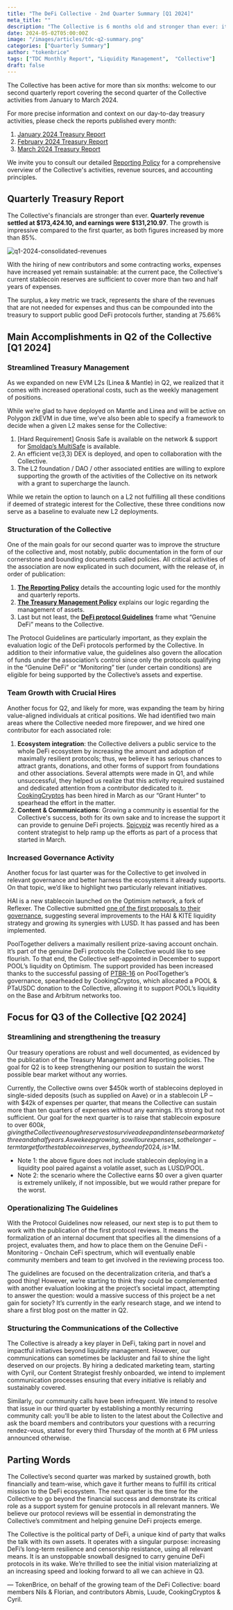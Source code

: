 ```yaml
---
title: "The DeFi Collective - 2nd Quarter Summary [Q1 2024]"
meta_title: ""
description: "The Collective is 6 months old and stronger than ever: it's time to reflect on what has been achieved so far, and where our focus lies for the next quarter."
date: 2024-05-02T05:00:00Z
image: "/images/articles/tdc-q2-summary.png"
categories: ["Quarterly Summary"]
author: "tokenbrice"
tags: ["TDC Monthly Report", "Liquidity Management",  "Collective"]
draft: false
---
```


The Collective has been active for more than six months: welcome to our second quarterly report covering the second quarter of the Collective activities from January to March 2024.

For more precise information and context on our day-to-day treasury activities, please check the reports published every month:

1. [January 2024 Treasury Report](https://deficollective.org/blog/tdc-jan-2024-report/)
2. [February 2024 Treasury Report](https://deficollective.org/blog/tdc-fev-2024-report/)
3. [March 2024 Treasury Report](https://deficollective.org/blog/tdc-march-2024-report/)

We invite you to consult our detailed [Reporting Policy](https://deficollective.org/reporting-policy/) for a comprehensive overview of the Collective's activities, revenue sources, and accounting principles.


## Quarterly Treasury Report

The Collective's financials are stronger than ever. **Quarterly revenue settled at $173,424.10, and earnings were $131,210.97**. The growth is impressive compared to the first quarter, as both figures increased by more than 85%.

![q1-2024-consolidated-revenues](/images/articles/q1-2024-consolidated-revenues.jpg)


With the hiring of new contributors and some contracting works, expenses have increased yet remain sustainable: at the current pace, the Collective's current stablecoin reserves are sufficient to cover more than two and half years of expenses.

The surplus, a key metric we track, represents the share of the revenues that are not needed for expenses and thus can be compounded into the treasury to support public good DeFi protocols further, standing at 75.66%


## Main Accomplishments in Q2 of the Collective [Q1 2024]


### Streamlined Treasury Management

As we expanded on new EVM L2s (Linea & Mantle) in Q2, we realized that it comes with increased operational costs, such as the weekly management of positions. 

While we’re glad to have deployed on Mantle and Linea and will be active on Polygon zkEVM in due time, we’ve also been able to specify a framework to decide when a given L2 makes sense for the Collective:



1. [Hard Requirement] Gnosis Safe is available on the network & support for [Smoldap’s MultiSafe](https://multisafe.app/safe) is available.
2. An efficient ve(3,3) DEX is deployed, and open to collaboration with the Collective.
3. The L2 foundation / DAO / other associated entities are willing to explore supporting the growth of the activities of the Collective on its network with a grant to supercharge the launch.

While we retain the option to launch on a L2 not fulfilling all these conditions if deemed of strategic interest for the Collective, these three conditions now serve as a baseline to evaluate new L2 deployments.


### Structuration of the Collective

One of the main goals for our second quarter was to improve the structure of the collective and, most notably, public documentation in the form of our cornerstone and bounding documents called policies. All critical activities of the association are now explicated in such document, with the release of, in order of publication:



1. **[The Reporting Policy](https://deficollective.org/reporting-policy/)** details the accounting logic used for the monthly and quarterly reports.
2. **[The Treasury Management Policy](https://deficollective.org/treasury-management-policy/)** explains our logic regarding the management of assets.
3. Last but not least, the **[DeFi protocol Guidelines](https://deficollective.org/defi-protocol-guidelines/)** frame what “Genuine DeFi” means to the Collective. 

The Protocol Guidelines are particularly important, as they explain the evaluation logic of the DeFi protocols performed by the Collective. In addition to their informative value, the guidelines also govern the allocation of funds under the association’s control since only the protocols qualifying in the “Genuine DeFi” or “Monitoring” tier (under certain conditions) are eligible for being supported by the Collective’s assets and expertise.


### Team Growth with Crucial Hires

Another focus for Q2, and likely for more, was expanding the team by hiring value-aligned individuals at critical positions. We had identified two main areas where the Collective needed more firepower, and we hired one contributor for each associated role:

1. **Ecosystem integration**: the Collective delivers a public service to the whole DeFi ecosystem by increasing the amount and adoption of maximally resilient protocols; thus, we believe it has serious chances to attract grants, donations, and other forms of support from foundations and other associations. Several attempts were made in Q1, and while unsuccessful, they helped us realize that this activity required sustained and dedicated attention from a contributor dedicated to it. [CookingCryptos](https://x.com/DeFiCollective_/status/1765486521606414802) has been hired in March as our “Grant Hunter” to spearhead the effort in the matter.
2. **Content & Communications**: Growing a community is essential for the Collective's success, both for its own sake and to increase the support it can provide to genuine DeFi projects. [Spicypiz](https://twitter.com/spicypiz) was recently hired as a content strategist to help ramp up the efforts as part of a process that started in March.


### Increased Governance Activity

Another focus for last quarter was for the Collective to get involved in relevant governance and better harness the ecosystems it already supports. On that topic, we’d like to highlight two particularly relevant initiatives.

HAI is a new stablecoin launched on the Optimism network, a fork of Reflexer. The Collective submitted [one of the first proposals to their governance](https://commonwealth.im/lets-get-hai/discussion/16622-improve-hai-kite-liquidity-strategy-thanks-to-several-optimizations-fee-adjustment-for-kite-haikite-hailusd-pools-haieth-pool-migration), suggesting several improvements to the HAI & KITE liquidity strategy and growing its synergies with LUSD. It has passed and has been implemented.

PoolTogether delivers a maximally resilient prize-saving account onchain. It’s part of the genuine DeFi protocols the Collective would like to see flourish. To that end, the Collective self-appointed in December to support POOL’s liquidity on Optimism. The support provided has been increased thanks to the successful passing of [PTBR-16](https://gov.pooltogether.com/t/rfc-ptbr-16-the-defi-collective/3219) on PoolTogether’s governance, spearheaded by CookingCryptos, which allocated a POOL & PTaUSDC donation to the Collective, allowing it to support POOL’s liquidity on the Base and Arbitrum networks too.


## Focus for Q3 of the Collective [Q2 2024]


### Streamlining and strengthening the treasury

Our treasury operations are robust and well documented, as evidenced by the publication of the Treasury Management and Reporting policies. The goal for Q2 is to keep strengthening our position to sustain the worst possible bear market without any worries.

Currently, the Collective owns over $450k worth of stablecoins deployed in single-sided deposits (such as supplied on Aave) or in a stablecoin LP – with $42k of expenses per quarter, that means the Collective can sustain more than ten quarters of expenses without any earnings. It’s strong but not sufficient. Our goal for the next quarter is to raise that stablecoin exposure to over $600k, giving the Collective enough reserves to survive a deep and intense bear market of three and a half years. As we keep growing, so will our expenses, so the longer-term target for the stablecoin reserves, by the end of 2024, is >$1M.



* Note 1: the above figure does not include stablecoin deploying in a liquidity pool paired against a volatile asset, such as LUSD/POOL.
* Note 2: the scenario where the Collective earns $0 over a given quarter is extremely unlikely, if not impossible, but we would rather prepare for the worst.


### Operationalizing The Guidelines

With the Protocol Guidelines now released, our next step is to put them to work with the publication of the first protocol reviews. It means the formalization of an internal document that specifies all the dimensions of a project, evaluates them, and how to place them on the Genuine DeFi - Monitoring - Onchain CeFi spectrum, which will eventually enable community members and team to get involved in the reviewing process too.

The guidelines are focused on the decentralization criteria, and that’s a good thing! However, we’re starting to think they could be complemented with another evaluation looking at the project’s societal impact, attempting to answer the question: would a massive success of this project be a net gain for society? It’s currently in the early research stage, and we intend to share a first blog post on the matter in Q2.


### Structuring the Communications of the Collective

The Collective is already a key player in DeFi, taking part in novel and impactful initiatives beyond liquidity management. However, our communications can sometimes be lackluster and fail to shine the light deserved on our projects. By hiring a dedicated marketing team, starting with Cyril, our Content Strategist freshly onboarded, we intend to implement communication processes ensuring that every initiative is reliably and sustainably covered.

Similarly, our community calls have been infrequent. We intend to resolve that issue in our third quarter by establishing a monthly recurring community call: you’ll be able to listen to the latest about the Collective and ask the board members and contributors your questions with a recurring rendez-vous, stated for every third Thursday of the month at 6 PM unless announced otherwise.


## Parting Words

The Collective’s second quarter was marked by sustained growth, both financially and team-wise, which gave it further means to fulfill its critical mission to the DeFi ecosystem. The next quarter is the time for the Collective to go beyond the financial success and demonstrate its critical role as a support system for genuine protocols in all relevant manners. We believe our protocol reviews will be essential in demonstrating the Collective’s commitment and helping genuine DeFi projects emerge.

The Collective is the political party of DeFi, a unique kind of party that walks the talk with its own assets. It operates with a singular purpose: increasing DeFi’s long-term resilience and censorship resistance, using all relevant means. It is an unstoppable snowball designed to carry genuine DeFi protocols in its wake. We’re thrilled to see the initial vision materializing at an increasing speed and looking forward to all we can achieve in Q3.

— TokenBrice, on behalf of the growing team of the DeFi Collective: board members Nils & Florian, and contributors Abmis, Luude, CookingCryptos & Cyril.
